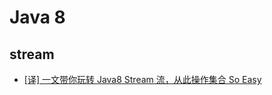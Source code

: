 # Java 8

## stream

- [[译] 一文带你玩转 Java8 Stream 流，从此操作集合 So Easy](https://juejin.cn/post/6844903830254010381)
